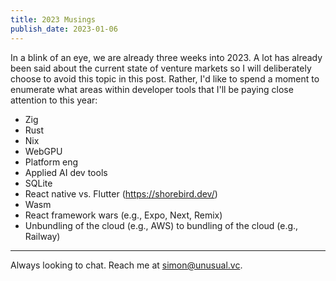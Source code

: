 ```yaml
---
title: 2023 Musings
publish_date: 2023-01-06
---
```


In a blink of an eye, we are already three weeks into 2023. A lot has already been said about the current state of venture markets so I will deliberately choose to avoid this topic in this post. Rather, I'd like to spend a moment to enumerate what areas within developer tools that I'll be paying close attention to this year:

- Zig
- Rust
- Nix
- WebGPU
- Platform eng
- Applied AI dev tools
- SQLite
- React native vs. Flutter (<https://shorebird.dev/>)
- Wasm
- React framework wars (e.g., Expo, Next, Remix)
- Unbundling of the cloud (e.g., AWS) to bundling of the cloud (e.g., Railway)

---

Always looking to chat. Reach me at simon@unusual.vc.
